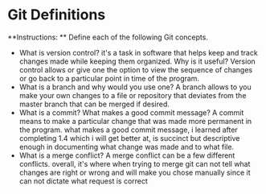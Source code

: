 # Git Definitions

**Instructions: ** Define each of the following Git concepts.

* What is version control? it's a task in software that helps keep and track changes made while keeping them organized. Why is it useful? Version control allows or give one the option to view the sequence of changes or go back to a particular point in time of the program.
* What is a branch and why would you use one? A branch allows to you make your own changes to a file or repository that deviates from the master branch that can be merged if desired.
* What is a commit? What makes a good commit message? A commit means to make a particular change that was made more permanent in the program. what makes a good commit message, i learned after completing 1.4 which i will get better at, is succinct but descriptive enough in documenting what change was made and to what file. 
* What is a merge conflict? A merge conflict can be a few different conflicts. overall, it's where when trying to merge git can not tell what changes are right or wrong and will make you chose manually since it can not dictate what request is correct